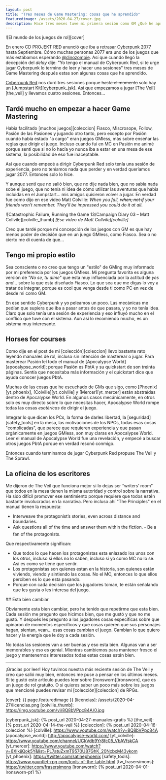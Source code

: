 ```yaml
---
layout: post
title: "Tres meses de Game Mastering: cosas que he aprendido"
featuredimage: /assets/2020-04-27/cover.jpg
description: Hace tres meses tuve mi primera sesión como GM ¿Qué he aprendido tres meses después?
---
```


![El mundo de los juegos de rol][cover]

En enero CD PROJEKT RED anunció que iba a [retrasar Cyberpunk 2077](https://twitter.com/CDPROJEKTRED/status/1217861009446182912) hasta Septiembre. Cómo muchas personas 2077 era uno de los juegos que más estábamos esperando [@dinozombie](https://twitter.com/dinozombie). Así que cuando llegó la decepción del _delay_ dije: "Yo tengo el manual de Cyberpunk Red, si te urge jugar Cyberpunk lo termino de leer y hacer una sesiones" tres meses de Game Mastering después estas son algunas cosas que he aprendido.

<!--more-->

[Cyberpunk Red][cyberpunk] nos duró tres sesiones porque ~~hasta el momento~~ solo hay un [Jumpstart Kit][cyberpunk_jsk]. Así que empezamos a jugar [The Veil][the_veil] y llevamos cuatro sesiones. Entonces...

## Tardé mucho en empezar a hacer Game Mastering

Había facilitado [muchos juegos][coleccion] Fiasco, Miscrosope, Follow, Pasión de las Pasiones y jugando otro tanto, pero excepto por Pasión cuando había estado "a cargo" eran juegos GMless, más sobre enseñar las reglas que dirigir el juego. Incluso cuando fui en MC en Pasión me animé porque sentí que si no lo hacía yo nunca iba a estar en una mesa de ese sistema, la posibilidad de eso fue inaceptable.

Así que cuando empecé a dirigir Cyberpunk Red solo tenía una sesión de experiencia, pero no teníamos nada que perder y en verdad queríamos jugar 2077. Entonces solo lo hice.

Y aunque sentí que no salió bien, que no dije nada bien, que no sabía nada sobe el juego, que no tenía ni idea de cómo utilizar las aventuras que había incluidas en el Jumpstart... mis amigos quisieron volver a jugar. En verdad fue como dijo en ese video Matt Colville: _When you fail, ~~when, not if~~ your friends won't remember. They'll be impressed you could do it at all._

![Catastrophic Failure, Running the Game 13/Campaign Diary 03 – Matt Collvile][colville_thumb]
_[Ese video de Matt Collvile][colville]_

Creo que tardé porque mi concepción de los juegos con GM es que hay menos poder de decisión que en un juego GMless, como Fiasco. Sea o no cierto me di cuenta de que...

## Tengo mi propio estilo

Sea consciente o no creo que tengo un "estilo" de GMing muy informado por mi preferencia por los juegos GMless. Mi pregunta favorita es alguna versión de _"No se, tu dime"_ que esta muy influenciada por la actitud de _yes and..._ sobre la que esta diseñado Fiasco. Lo que sea que me digas lo voy a tratar de integrar, porque es cool que venga desde ti como PC en vez de desde mi como GM.

En ese sentido Cyberpunk y yo peleamos un poco. Las mecánicas me pedían que supiera que iba a pasar antes de que pasara, y yo no tenía idea. Claro que solo tenía una sesión de experiencia y eso influyó mucho en el conflico que tuve con el sistema. Aun así lo recomiendo mucho, es un sistema muy interesante.

## Horses for courses

Como dije en el post de mi [colección][coleccion] llevo bastante rato leyendo manuales de rol, incluso sin intención de masterear o jugar. Para masterear Pasión leí todo el manual de [Apocalypse World][apocalypse_world]; porque Pasión es PbtA y su quickstart de son treinta páginas. Sentía que necesitaba más información y el quickstart dice que ayuda conocer juegos PbtA.

Muchas de las cosas que he escuchado de GMs que sigo, como [Phoenix][yt_phoenix], [Colville][yt_colville] y [Mercer][yt_mercer] están abstraídas dentro de Apocalypse World. En algunos casos mecánicamente, en otros solo es muy directo sobre lo que necesitas hacer, Apocalypse World rompe todas las cosas _esotéricas_ de dirigir el juego.

Integrar lo que dicen los PCs, la forma de darles libertad, la [seguridad][safety_tools] en la mesa, las motivaciones de los NPCs, todas esas cosas "complicadas", que parece que requieren experiencia y que pasan orgánicamente en juegos GMless, son muy claras en Apocalypse World. Leer el manual de Apocalypse World fue una revelación, y empecé a buscar otros juegos PbtA porque en verdad resonó conmigo.

Entonces cuando terminamos de jugar Cyberpunk Red propuse The Veil y The Sprawl.

## La oficina de los escritores

Me dijeron de The Veil que funciona mejor si lo dejas ser “writers’ room” que todos en la mesa tienen la misma autoridad y control sobre la narrativa. Ha sido difícil promover ese sentimiento porque requiere que todos estén bastante involucrados en la narrativa. Pero incluso ahí "The Principles" en el manual tienen la respuesta:

- Interweave the protagonist’s stories, even across distance and boundaries.
- Ask questions all of the time and answer them within the fiction.
- Be a fan of the protagonists.

Que respectivamente significan:

- Que todos lo que hacen los protagonistas esta enlazado los unos con los otros, incluso si ellos no lo saben, incluso si yo como MC no lo se. Así es como se tiene que sentir.
- Los protagonistas son quienes estan en la historia, son quienes están viviendo, viendo y sintiendo las cosas. No el MC, entonces lo que ellos perciben es lo que esta pasando.
- Porque con cada decisión que los jugadores toman, te están señalando que les gusta o les interesa del juego.

## Esta bien cambiar

Obviamente esta bien cambiar, pero he tenido que repetirme que esta bien. Cada sesión me pregunto que hicimos bien, que me gustó y que no me gustó. Y después les pregunto a los jugadores cosas específicas sobre que opinaron de momentos específicos y que cosas quieren que sus personajes hagan, sientan, vean... esas cosas cambian el juego. Cambian lo que quiero hacer y la energía que le doy a cada sesión.

No todas las sesiones van a ser buenas y eso esta bien. Algunas van a ser memorables y eso es genial. Mientras cambiemos para mantener fresco el juego y mantenernos interesados todas estas cosas están bien.

---

¡Gracias por leer! Hoy tuvimos nuestra más reciente sesión de The Veil y creo que salió muy bien, entonces me puse a pensar en los últimos meses. Si te gustó este artículo puedes leer sobre [Ironsworn][ironsworn], que es un juego de rol gratuito. O si quieres saber un poco más sobre los juegos que mencioné puedes revisar mi [colección][coleccion] de RPGs.

<!--Images-->
[cover]: {{ page.featuredimage }}
[licencias]: /assets/2020-04-27/licencias.png
[colville_thumb]: https://img.youtube.com/vi/8Q8bVPpc84A/0.jpg

<!--Links-->
[cyberpunk]: https://rtalsoriangames.com/cyberpunk/
[cyberpunk_jsk]: {% post_url 2020-04-27-manuales-gratis %}
[the_veil]: {% post_url 2020-04-14-the-veil %}
[coleccion]: {% post_url 2020-04-16-coleccion %}
[colville]: https://www.youtube.com/watch?v=8Q8bVPpc84A
[apocalypse_world]: http://apocalypse-world.com/
[yt_colville]: https://www.youtube.com/channel/UCkVdb9Yr8fc05_VbAVfskCA
[yt_mercer]: https://www.youtube.com/watch?v=6XikjjQok5Y&list=PL7atuZxmT9570U87GhK_20NcbxM43vkom
[yt_phoenix]: https://twitter.com/satinephoenix
[safety_tools]: https://www.gauntlet-rpg.com/tools-of-the-table.html
[tw_frasersimons]: https://twitter.com/frasersimons
[ironsworn]: {% post_url 2020-04-01-Ironsworn-pt1 %}
